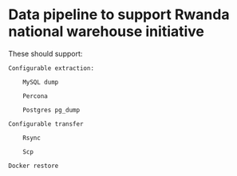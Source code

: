 Data pipeline to support Rwanda national warehouse initiative
=======================
These should support:

    Configurable extraction:

        MySQL dump

        Percona

        Postgres pg_dump

    Configurable transfer

        Rsync

        Scp

    Docker restore
